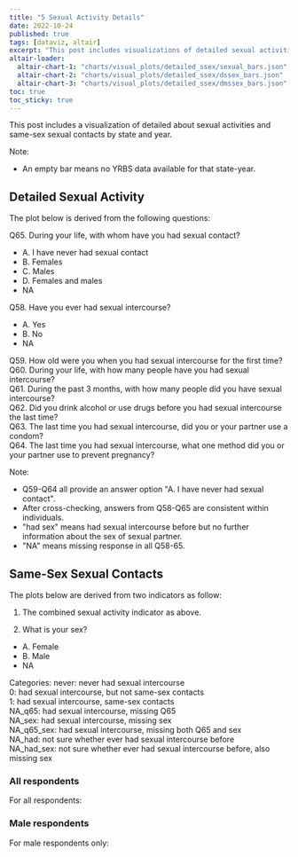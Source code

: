 ```yaml
---
title: "5 Sexual Activity Details"
date: 2022-10-24
published: true
tags: [dataviz, altair]
excerpt: "This post includes visualizations of detailed sexual activities and same-sex sexual contacts by state and year."
altair-loader:
  altair-chart-1: "charts/visual_plots/detailed_ssex/sexual_bars.json"
  altair-chart-2: "charts/visual_plots/detailed_ssex/dssex_bars.json"
  altair-chart-3: "charts/visual_plots/detailed_ssex/dmssex_bars.json"
toc: true
toc_sticky: true
---
```


This post includes a visualization of detailed about sexual activities and same-sex sexual contacts by state and year.

Note:
- An empty bar means no YRBS data available for that state-year.

## Detailed Sexual Activity

The plot below is derived from the following questions:

Q65. During your life, with whom have you had sexual contact?
- A. I have never had sexual contact
- B. Females
- C. Males
- D. Females and males
- NA

Q58. Have you ever had sexual intercourse?
- A. Yes
- B. No
- NA

Q59. How old were you when you had sexual intercourse for the first time? \
Q60. During your life, with how many people have you had sexual intercourse? \
Q61. During the past 3 months, with how many people did you have sexual intercourse? \
Q62. Did you drink alcohol or use drugs before you had sexual intercourse the last time? \
Q63. The last time you had sexual intercourse, did you or your partner use a condom? \
Q64. The last time you had sexual intercourse, what one method did you or your partner use to prevent pregnancy?

Note: 
- Q59-Q64 all provide an answer option "A. I have never had sexual contact". 
- After cross-checking, answers from Q58-Q65 are consistent within individuals.
- "had sex" means had sexual intercourse before but no further information about the sex of sexual partner.
- "NA" means missing response in all Q58-65.

<div id="altair-chart-1"></div>

## Same-Sex Sexual Contacts

The plots below are derived from two indicators as follow:

1. The combined sexual activity indicator as above.

2. What is your sex?
- A. Female
- B. Male
- NA

Categories:
never: never had sexual intercourse \
0: had sexual intercourse, but not same-sex contacts \
1: had sexual intercourse, same-sex contacts \
NA_q65: had sexual intercourse, missing Q65 \
NA_sex: had sexual intercourse, missing sex \
NA_q65_sex: had sexual intercourse, missing both Q65 and sex \
NA_had: not sure whether ever had sexual intercourse before \
NA_had_sex: not sure whether ever had sexual intercourse before, also missing sex

### All respondents

For all respondents:

<div id="altair-chart-2"></div>

### Male respondents

For male respondents only:

<div id="altair-chart-3"></div>
